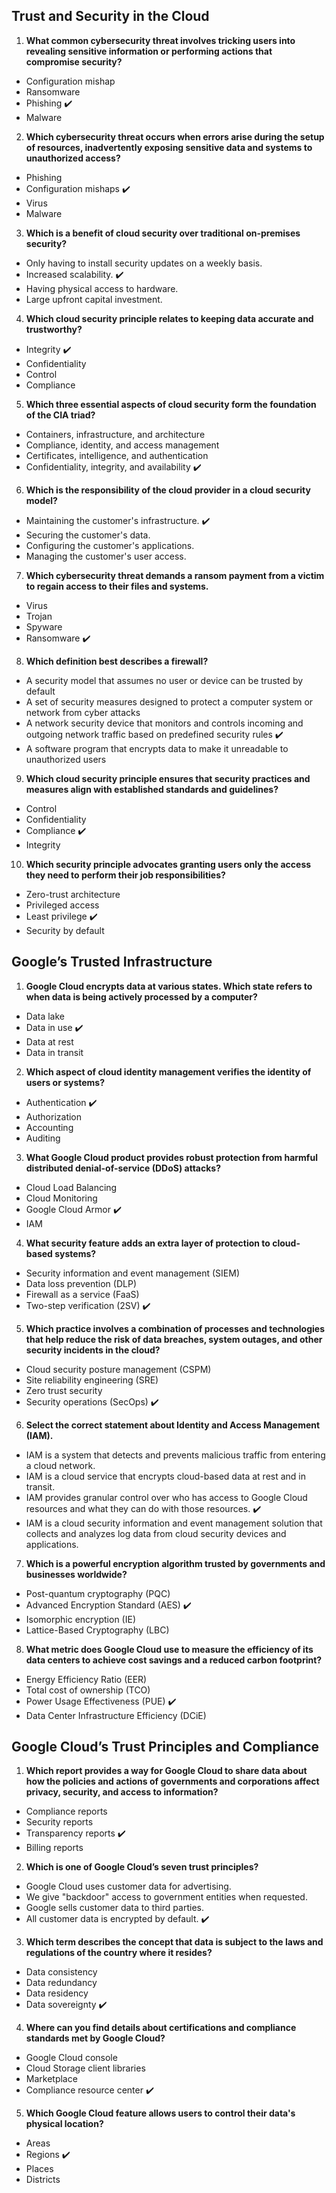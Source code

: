 ## Trust and Security in the Cloud

1. **What common cybersecurity threat involves tricking users into revealing sensitive information or performing actions that compromise security?**

- Configuration mishap
- Ransomware
- Phishing ✔️
- Malware

2. **Which cybersecurity threat occurs when errors arise during the setup of resources, inadvertently exposing sensitive data and systems to unauthorized access?**

- Phishing
- Configuration mishaps ✔️
- Virus
- Malware

3. **Which is a benefit of cloud security over traditional on-premises security?**

- Only having to install security updates on a weekly basis.
- Increased scalability. ✔️
- Having physical access to hardware.
- Large upfront capital investment.

4. **Which cloud security principle relates to keeping data accurate and trustworthy?**

- Integrity ✔️
- Confidentiality
- Control
- Compliance

5. **Which three essential aspects of cloud security form the foundation of the CIA triad?**

- Containers, infrastructure, and architecture
- Compliance, identity, and access management
- Certificates, intelligence, and authentication
- Confidentiality, integrity, and availability ✔️

6. **Which is the responsibility of the cloud provider in a cloud security model?**

- Maintaining the customer's infrastructure. ✔️
- Securing the customer's data.
- Configuring the customer's applications.
- Managing the customer's user access.

7. **Which cybersecurity threat demands a ransom payment from a victim to regain access to their files and systems.**

- Virus
- Trojan
- Spyware
- Ransomware ✔️

8. **Which definition best describes a firewall?**

- A security model that assumes no user or device can be trusted by default
- A set of security measures designed to protect a computer system or network from cyber attacks
- A network security device that monitors and controls incoming and outgoing network traffic based on predefined security rules ✔️
- A software program that encrypts data to make it unreadable to unauthorized users

9. **Which cloud security principle ensures that security practices and measures align with established standards and guidelines?**

- Control
- Confidentiality
- Compliance ✔️
- Integrity

10. **Which security principle advocates granting users only the access they need to perform their job responsibilities?**

- Zero-trust architecture
- Privileged access
- Least privilege ✔️
- Security by default

## Google’s Trusted Infrastructure

1. **Google Cloud encrypts data at various states. Which state refers to when data is being actively processed by a computer?**

- Data lake
- Data in use ✔️
- Data at rest
- Data in transit

2. **Which aspect of cloud identity management verifies the identity of users or systems?**

- Authentication ✔️
- Authorization
- Accounting
- Auditing

3. **What Google Cloud product provides robust protection from harmful distributed denial-of-service (DDoS) attacks?**

- Cloud Load Balancing
- Cloud Monitoring
- Google Cloud Armor ✔️
- IAM

4. **What security feature adds an extra layer of protection to cloud-based systems?**

- Security information and event management (SIEM)
- Data loss prevention (DLP)
- Firewall as a service (FaaS)
- Two-step verification (2SV) ✔️

5. **Which practice involves a combination of processes and technologies that help reduce the risk of data breaches, system outages, and other security incidents in the cloud?**

- Cloud security posture management (CSPM)
- Site reliability engineering (SRE)
- Zero trust security
- Security operations (SecOps) ✔️

6. **Select the correct statement about Identity and Access Management (IAM).**

- IAM is a system that detects and prevents malicious traffic from entering a cloud network.
- IAM is a cloud service that encrypts cloud-based data at rest and in transit.
- IAM provides granular control over who has access to Google Cloud resources and what they can do with those resources. ✔️
- IAM is a cloud security information and event management solution that collects and analyzes log data from cloud security devices and applications.

7. **Which is a powerful encryption algorithm trusted by governments and businesses worldwide?**

- Post-quantum cryptography (PQC)
- Advanced Encryption Standard (AES) ✔️
- Isomorphic encryption (IE)
- Lattice-Based Cryptography (LBC)

8. **What metric does Google Cloud use to measure the efficiency of its data centers to achieve cost savings and a reduced carbon footprint?**

- Energy Efficiency Ratio (EER)
- Total cost of ownership (TCO)
- Power Usage Effectiveness (PUE) ✔️
- Data Center Infrastructure Efficiency (DCiE) 

## Google Cloud’s Trust Principles and Compliance

1. **Which report provides a way for Google Cloud to share data about how the policies and actions of governments and corporations affect privacy, security, and access to information?**

- Compliance reports
- Security reports
- Transparency reports ✔️
- Billing reports

2. **Which is one of Google Cloud’s seven trust principles?**

- Google Cloud uses customer data for advertising.
- We give "backdoor" access to government entities when requested.
- Google sells customer data to third parties.
- All customer data is encrypted by default. ✔️

3. **Which term describes the concept that data is subject to the laws and regulations of the country where it resides?**

- Data consistency
- Data redundancy
- Data residency 
- Data sovereignty ✔️

4. **Where can you find details about certifications and compliance standards met by Google Cloud?**

- Google Cloud console
- Cloud Storage client libraries
- Marketplace
- Compliance resource center ✔️

5. **Which Google Cloud feature allows users to control their data's physical location?**

- Areas
- Regions ✔️
- Places
- Districts
